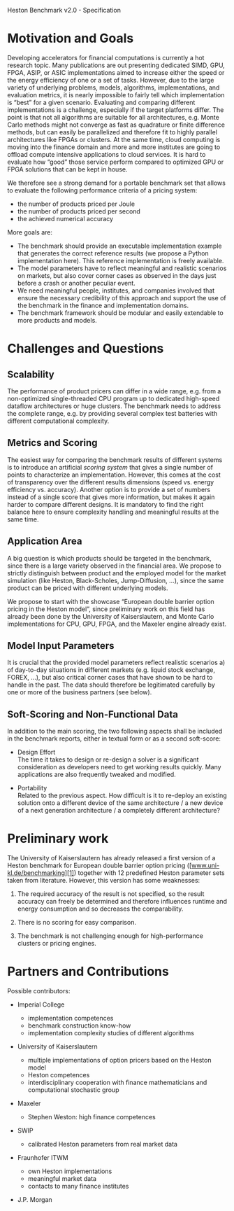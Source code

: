 Heston Benchmark v2.0 - Specification

# Motivation and Goals

Developing accelerators for financial computations is currently a hot research topic. Many publications are out presenting dedicated SIMD, GPU, FPGA, ASIP, or ASIC implementations aimed to increase either the speed or the energy efficiency of one or a set of tasks. However, due to the large variety of underlying problems, models, algorithms, implementations, and evaluation metrics, it is nearly impossible to fairly tell which implementation is “best” for a given scenario.
Evaluating and comparing different implementations is a challenge, especially if the target platforms differ. The point is that not all algorithms are suitable for all architectures, e.g. Monte Carlo methods might not converge as fast as quadrature or finite difference methods, but can easily be parallelized and therefore fit to highly parallel architectures like FPGAs or clusters.
At the same time, cloud computing is moving into the finance domain and more and more institutes are going to offload compute intensive applications to cloud services. It is hard to evaluate how “good” those service perform compared to optimized GPU or FPGA solutions that can be kept in house.

We therefore see a strong demand for a portable benchmark set that allows to evaluate the following performance criteria of a pricing system:
* the number of products priced per Joule
* the number of products priced per second
* the achieved numerical accuracy

More goals are:

* The benchmark should provide an executable implementation example that generates the correct reference results (we propose a Python implementation here). This reference implementation is freely available.
* The model parameters have to reflect meaningful and realistic scenarios on markets, but also cover corner cases as observed in the days just before a crash or another peculiar event.
* We need meaningful people, institutes, and companies involved that ensure the necessary credibility of this approach and support the use of the benchmark in the finance and implementation domains.
* The benchmark framework should be modular and easily extendable to more products and models.


# Challenges and Questions

## Scalability

The performance of product pricers can differ in a wide range, e.g. from a non-optimized single-threaded CPU program up to dedicated high-speed dataflow architectures or huge clusters. The benchmark needs to address the complete range, e.g. by providing several complex test batteries with different computational complexity.

## Metrics and Scoring

The easiest way for comparing the benchmark results of different systems is to introduce an artificial _scoring system_ that gives a single number of points to characterize an implementation. However, this comes at the cost of transparency over the different results dimensions (speed vs. energy efficiency vs. accuracy). Another option is to provide a set of numbers instead of a single score that gives more information, but makes it again harder to compare different designs. It is mandatory to find the right balance here to ensure complexity handling and meaningful results at the same time.

## Application Area

A big question is which products should be targeted in the benchmark, since there is a large variety observed in the financial area. We propose to strictly distinguish between product and the employed model for the market simulation (like Heston, Black-Scholes, Jump-Diffusion, …), since the same product can be priced with different underlying models.

We propose to start with the showcase “European double barrier option pricing in the Heston model”, since preliminary work on this field has already been done by the University of Kaiserslautern, and Monte Carlo implementations for CPU, GPU, FPGA, and the Maxeler engine already exist.

## Model Input Parameters

It is crucial that the provided model parameters reflect realistic scenarios a) of day-to-day situations in different markets (e.g. liquid stock exchange, FOREX, …), but also critical corner cases that have shown to be hard to handle in the past. The data should therefore be legitimated carefully by one or more of the business partners (see below).

## Soft-Scoring and Non-Functional Data

In addition to the main scoring, the two following aspects shall be included in the benchmark reports, either in textual form or as a second soft-score:

* Design Effort  
The time it takes to design or re-design a solver is a significant consideration as developers need to get working results quickly. Many applications are also frequently tweaked and modified.

* Portability  
Related to the previous aspect. How difficult is it to re-deploy an existing solution onto a different device of the same architecture / a new device of a next generation architecture / a completely different architecture? 


# Preliminary work

The University of Kaiserslautern has already released a first version of a Heston benchmark for European double barrier option pricing ([www.uni-kl.de/benchmarking][1]) together with 12 predefined Heston parameter sets taken from literature. However, this version has some weaknesses:

   [1]: http://www.uni-kl.de/benchmarking

1. The required accuracy of the result is not specified, so the result accuracy can freely be determined and therefore influences runtime and energy consumption and so decreases the comparability.

2. There is no scoring for easy comparison.

3. The benchmark is not challenging enough for high-performance clusters or pricing engines. 


# Partners and Contributions

Possible contributors:

* Imperial College
	* implementation competences
	* benchmark construction know-how
	* implementation complexity studies of different algorithms

* University of Kaiserslautern
	* multiple implementations of option pricers based on the Heston model
	* Heston competences
	* interdisciplinary cooperation with finance mathematicians and computational stochastic group

* Maxeler
	* Stephen Weston: high finance competences

* SWIP
	* calibrated Heston parameters from real market data

* Fraunhofer ITWM
	* own Heston implementations
	* meaningful market data
	* contacts to many finance institutes

* J.P. Morgan
